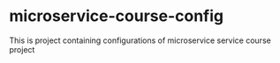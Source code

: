 # microservice-course-config
This is project containing configurations of microservice service course project
